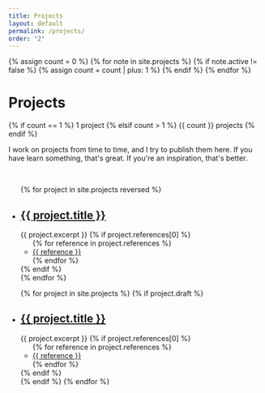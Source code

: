 ```yaml
---
title: Projects
layout: default
permalink: /projects/
order: "2"
---
```


{% assign count = 0 %}
{% for note in site.projects %}
    {% if note.active != false %}
        {% assign count = count | plus: 1 %}
    {% endif %}
{% endfor %}

<h1 class="post-title p-name">Projects</h1>
<p class="post-meta">
    {% if count == 1 %}
        1 project
    {% elsif count > 1 %}
        {{ count }} projects
    {% endif %}
</p>

I work on projects from time to time, and I try to publish them here. If you have learn something, that's great. If you're an inspiration, that's better.

&nbsp;

<ul class="projects finished">
{% for project in site.projects reversed %}
    <li class="project">
        <h2>
            <a class="name" href="{{ project.url | relative_url }}">
                {{ project.title }}
            </a>
        </h2>
        {{ project.excerpt }}
        {% if project.references[0] %}
            <ul class="references">
            {% for reference in project.references %}
                <li><a href="{{reference}}">{{ reference }}</a></li>
            {% endfor %}
            </ul>
        {% endif %}
    </li>
{% endfor %}
</ul>

<ul class="projects drafted">
{% for project in site.projects %}
    {% if project.draft %}
        <li class="project draft">
            <h2>
                <a class="name" href="{{ project.url | relative_url }}">
                    {{ project.title }}
                </a>
            </h2>
            {{ project.excerpt }}
            {% if project.references[0] %}
                <ul class="references">
                {% for reference in project.references %}
                    <li><a href="{{reference}}">{{ reference }}</a></li>
                {% endfor %}
                </ul>
            {% endif %}
        </li>
    {% endif %}
{% endfor %}
</ul>
